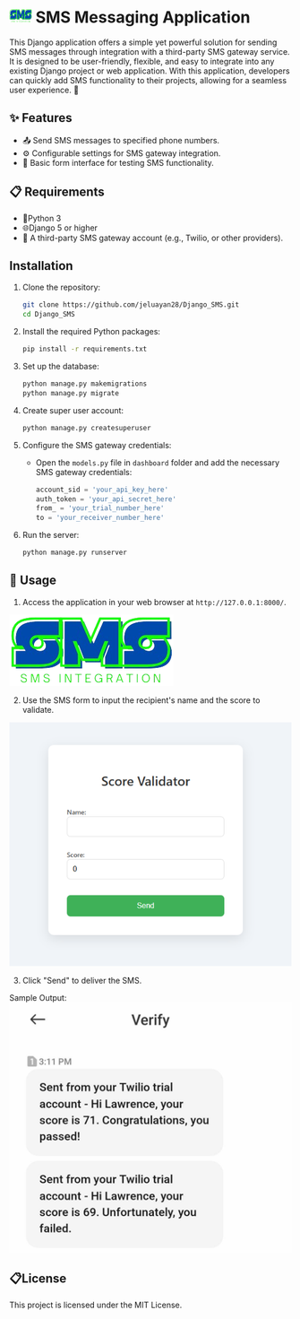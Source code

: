 
# <img src="assets/462568131_2039142093181882_1441174839537607123_n.png" alt="SMS Icon" width="40" height="25"> SMS Messaging Application

This Django application offers a simple yet powerful solution for sending SMS messages through integration with a third-party SMS gateway service. It is designed to be user-friendly, flexible, and easy to integrate into any existing Django project or web application. With this application, developers can quickly add SMS functionality to their projects, allowing for a seamless user experience. 🚀

## ✨ Features
- 📤 Send SMS messages to specified phone numbers.
- ⚙️ Configurable settings for SMS gateway integration.
- 🧪 Basic form interface for testing SMS functionality.

## 📋 Requirements
- 🐍Python 3
- 🌐Django 5 or higher
- 📡 A third-party SMS gateway account (e.g., Twilio, or other providers).

## Installation

1. Clone the repository:
   ```bash
   git clone https://github.com/jeluayan28/Django_SMS.git
   cd Django_SMS
   ```
2. Install the required Python packages:
   ```bash
   pip install -r requirements.txt
   ```

3. Set up the database:
   ```bash
   python manage.py makemigrations
   python manage.py migrate
   ```
4. Create super user account:
   ```bash
   python manage.py createsuperuser
   ```

5. Configure the SMS gateway credentials:
   - Open the `models.py` file in `dashboard` folder and add the necessary SMS gateway credentials:
     ```python
     account_sid = 'your_api_key_here'
     auth_token = 'your_api_secret_here'
     from_ = 'your_trial_number_here'
     to = 'your_receiver_number_here'
     ```

6. Run the server:
   ```bash
   python manage.py runserver
   ```

## 🚀 Usage

1. Access the application in your web browser at `http://127.0.0.1:8000/`.

<img src="assets/462568131_2039142093181882_1441174839537607123_n.png" alt="browser">

2. Use the SMS form to input the recipient's name and the score to validate.
<img src="assets/467480292_1281467486384722_1752781347104854345_n.png" alt="score">


3. Click "Send" to deliver the SMS.

Sample Output:
<img src="assets/462554405_1754875351968851_1574575056046903875_n.jpg" alt="output">

## 📋License
This project is licensed under the MIT License.
